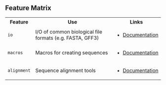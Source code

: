 

## Feature Matrix

<table>
  <tbody>
    <tr>
      <th>Feature</th>
      <th>Use</th>
      <th>Links</th>
    </tr>
    <tr>
      <td><code>io</code></td>
      <td>I/O of common biological file formats (e.g. FASTA, GFF3)</td>
      <td>
        <ul>
          <li><a href="">Documentation</a></li>
        </ul>
      </td>
    </tr>
    <tr>
      <td><code>macros</code></td>
      <td>Macros for creating sequences</td>
      <td>
        <ul>
          <li><a href="">Documentation</a></li>
        </ul>
      </td>
    </tr
    <tr>
      <td><code>alignment</code></td>
      <td>Sequence alignment tools</td>
      <td>
        <ul>
          <li><a href="">Documentation</a></li>
        </ul>
      </td>
    </tr
  </tbody>
</table>